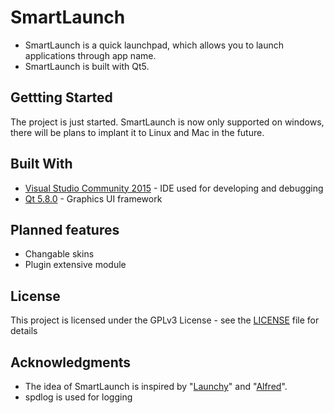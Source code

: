 
# SmartLaunch

* SmartLaunch is a quick launchpad, which allows you to launch applications through app name.
* SmartLaunch is built with Qt5. 


## Gettting Started

The project is just started.
SmartLaunch is now only supported on windows, there will be plans to implant it to Linux and Mac in the future.


## Built With

* [Visual Studio Community 2015][1] - IDE used for developing and debugging
* [Qt 5.8.0][2] - Graphics UI framework


## Planned features

* Changable skins
* Plugin extensive module


## License

This project is licensed under the GPLv3 License - see the [LICENSE](LICENSE) file for details


## Acknowledgments

* The idea of SmartLaunch is inspired by "[Launchy][3]" and "[Alfred][4]".
* spdlog is used for logging



[1]: https://www.visualstudio.com/ "Visual Studio Community"
[2]: https://www.qt.io/ "Qt cross-plaform framework"
[3]: http://www.launchy.net/ "Lanuchy cross-platform keysroke launcher"
[4]: https://www.alfredapp.com/ "Afred"

